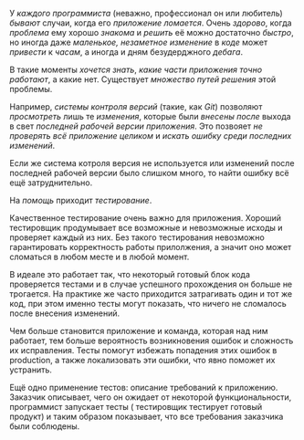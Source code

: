 У *каждого программиста* (неважно, профессионал он или любитель) *бывают* случаи, когда его *приложение ломается*. Очень *здорово*, когда *проблема* ему хорошо *знакома* и *решить* её можно достаточно *быстро*, но иногда даже *маленькое, незаметное изменение* в *коде* может *привести* к *часам*, а иногда и дням безудерджного *дебага*. 

В такие моменты *хочется знать*, *какие части приложения точно работают*, а какие нет. Существует *множество путей решения* этой проблемы. 

Например, *системы контроля версий* (такие, как *Git*) позволяют *просмотреть* лишь те *изменения*, которые были *внесены после* выхода в свет *последней рабочей версии приложения*. Это позвояет *не проверять всё приложение целиком* и *искать ошибку среди последних изменений*.

Если же система котроля версия не используется или изменений после последней рабочей версии было слишком много, то найти ошибку всё ещё затруднительно.

На *помощь* приходит *тестирование*. 

Качественное тестирование очень важно для приложения. Хороший тестировщик продумывает все возможные и невозможные исходы и проверяет каждый из них. Без такого тестирования невозможно гарантировать корректность работы прилолжения, а значит оно может сломаться в любом месте и в любой момент.

В идеале это работает так, что некоторый готовый блок кода проверяется тестами и в случае успешного прохождения он больше не трогается. На практике же часто приходится затрагивать один и тот же код, при этом именно тесты могут показать, что ничего не сломалось после внесения изменений.

Чем больше становится приложение и команда, которая над ним работает, тем больше вероятность возникновения ошибок и сложность их исправления. Тесты помогут избежать попадения этих ошибок в production, а также локализовать эти ошибки, что явно поможет их устранить.

Ещё одно применение тестов: описание требований к приложению. Заказчик описывает, чего он ожидает от некоторой функциональности, программист запускает тесты ( тестировщик тестирует готовый продукт) и таким образом показывает, что все требования заказчика были соблюдены.

